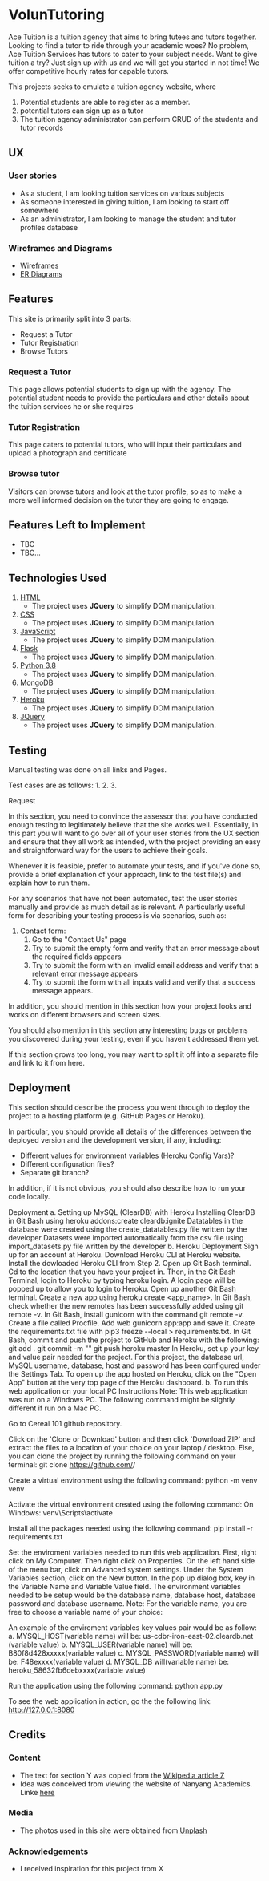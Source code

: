 <img>

# VolunTutoring

Ace Tuition is a tuition agency that aims to bring tutees and tutors together. 
Looking to find a tutor to ride through your academic woes? No problem, Ace Tuition Services has tutors to cater to your subject needs.
Want to give tuition a try? Just sign up with us and we will get you started in not time! We offer competitive hourly rates for capable tutors.

This projects seeks to emulate a tuition agency website, where 
1. Potential students are able to register as a member. 
2. potential tutors can sign up as a tutor
3. The tuition agency administrator can perform CRUD of the students and tutor records
 
## UX

### User stories

* As a student, I am looking tuition services on various subjects
* As someone interested in giving tuition, I am looking to start off somewhere
* As an administrator, I am looking to manage the student and tutor profiles database

### Wireframes and Diagrams

* [Wireframes](https://#)
* [ER Diagrams](https://#)
 
## Features

This site is primarily split into 3 parts: 
* Request a Tutor
* Tutor Registration
* Browse Tutors

### Request a Tutor

This page allows potential students to sign up with the agency. The potential student needs to provide the particulars and other details about the tuition services he or she requires

### Tutor Registration

This page caters to potential tutors, who will input their particulars and upload a photograph and certificate
 
### Browse tutor

Visitors can browse tutors and look at the tutor profile, so as to make a more well informed decision on the tutor they are going to engage. 


## Features Left to Implement
- TBC
- TBC...

## Technologies Used

1. [HTML](https://jquery.com)
    - The project uses **JQuery** to simplify DOM manipulation.
2. [CSS](https://jquery.com)
    - The project uses **JQuery** to simplify DOM manipulation.
3. [JavaScript](https://jquery.com)
    - The project uses **JQuery** to simplify DOM manipulation. 
4. [Flask](https://jquery.com)
    - The project uses **JQuery** to simplify DOM manipulation.
5. [Python 3.8](https://jquery.com)
    - The project uses **JQuery** to simplify DOM manipulation. 
6. [MongoDB](https://jquery.com)
    - The project uses **JQuery** to simplify DOM manipulation. 
7. [Heroku](https://jquery.com)
    - The project uses **JQuery** to simplify DOM manipulation.
8. [JQuery](https://jquery.com)
    - The project uses **JQuery** to simplify DOM manipulation.



## Testing

Manual testing was done on all links and Pages. 

Test cases are as follows:
1. 
2. 
3. 

Request

In this section, you need to convince the assessor that you have conducted enough testing to legitimately believe that the site works well. Essentially, in this part you will want to go over all of your user stories from the UX section and ensure that they all work as intended, with the project providing an easy and straightforward way for the users to achieve their goals.

Whenever it is feasible, prefer to automate your tests, and if you've done so, provide a brief explanation of your approach, link to the test file(s) and explain how to run them.

For any scenarios that have not been automated, test the user stories manually and provide as much detail as is relevant. A particularly useful form for describing your testing process is via scenarios, such as:

1. Contact form:
    1. Go to the "Contact Us" page
    2. Try to submit the empty form and verify that an error message about the required fields appears
    3. Try to submit the form with an invalid email address and verify that a relevant error message appears
    4. Try to submit the form with all inputs valid and verify that a success message appears.

In addition, you should mention in this section how your project looks and works on different browsers and screen sizes.

You should also mention in this section any interesting bugs or problems you discovered during your testing, even if you haven't addressed them yet.

If this section grows too long, you may want to split it off into a separate file and link to it from here.

## Deployment

This section should describe the process you went through to deploy the project to a hosting platform (e.g. GitHub Pages or Heroku).

In particular, you should provide all details of the differences between the deployed version and the development version, if any, including:
- Different values for environment variables (Heroku Config Vars)?
- Different configuration files?
- Separate git branch?

In addition, if it is not obvious, you should also describe how to run your code locally.

Deployment
a. Setting up MySQL (ClearDB) with Heroku
Installing ClearDB in Git Bash using heroku addons:create cleardb:ignite
Datatables in the database were created using the create_datatables.py file written by the developer
Datasets were imported automatically from the csv file using import_datasets.py file written by the developer
b. Heroku Deployment
Sign up for an account at Heroku.
Download Heroku CLI at Heroku website.
Install the dowloaded Heroku CLI from Step 2.
Open up Git Bash terminal. Cd to the location that you have your project in. Then, in the Git Bash Terminal, login to Heroku by typing heroku login. A login page will be popped up to allow you to login to Heroku.
Open up another Git Bash terminal. Create a new app using heroku create <app_name>.
In Git Bash, check whether the new remotes has been successfully added using git remote -v.
In Git Bash, install gunicorn with the command git remote -v.
Create a file called Procfile. Add web gunicorn app:app and save it.
Create the requirements.txt file with pip3 freeze --local > requirements.txt.
In Git Bash, commit and push the project to GitHub and Heroku with the following:
git add .
git commit -m "<Commit Message>"
git push heroku master
In Heroku, set up your key and value pair needed for the project. For this project, the database url, MySQL username, database, host and password has been configured under the Settings Tab.
To open up the app hosted on Heroku, click on the "Open App" button at the very top page of the Heroku dashboard.
b. To run this web application on your local PC
Instructions Note: This web application was run on a Windows PC. The following command might be slightly different if run on a Mac PC.

Go to Cereal 101 github repository.

Click on the 'Clone or Download' button and then click 'Download ZIP' and extract the files to a location of your choice on your laptop / desktop. Else, you can clone the project by running the following command on your terminal: git clone https://github.com/<username>/<repository>

Create a virtual environment using the following command: python -m venv venv

Activate the virtual environment created using the following command: On Windows: venv\Scripts\activate

Install all the packages needed using the following command: pip install -r requirements.txt

Set the enviroment variables needed to run this web application. First, right click on My Computer. Then right click on Properties. On the left hand side of the menu bar, click on Advanced system settings. Under the System Variables section, click on the New button. In the pop up dialog box, key in the Variable Name and Variable Value field. The environment variables needed to be setup would be the database name, database host, database password and database username. Note: For the variable name, you are free to choose a variable name of your choice:

An example of the enviroment variables key values pair would be as follow: a. MYSQL_HOST(variable name) will be: us-cdbr-iron-east-02.cleardb.net (variable value) b. MYSQL_USER(variable name) will be: B80f8d428xxxxx(variable value) c. MYSQL_PASSWORD(variable name) will be: F48exxxx(variable value) d. MYSQL_DB will(variable name) be: heroku_58632fb6debxxxx(variable value)

Run the application using the following command: python app.py

To see the web application in action, go the the following link: http://127.0.0.1:8080


## Credits

### Content
- The text for section Y was copied from the [Wikipedia article Z](https://en.wikipedia.org/wiki/Z)
- Idea was conceived from viewing the website of Nanyang Academics. Linke [here](https://www.nanyangacademics.com/)

### Media
- The photos used in this site were obtained from [Unplash]()

### Acknowledgements

- I received inspiration for this project from X